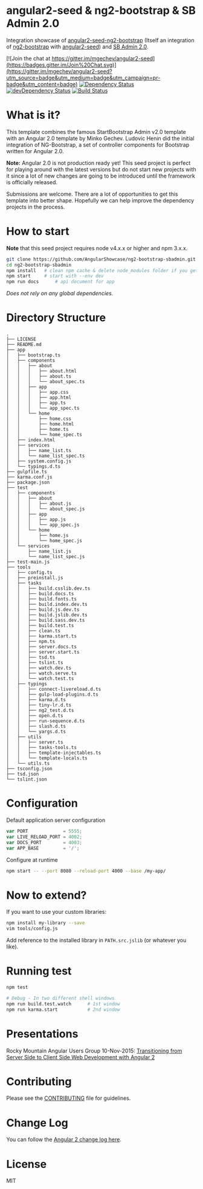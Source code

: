 # angular2-seed & ng2-bootstrap & SB Admin 2.0

Integration showcase of [angular2-seed-ng2-bootstrap](https://github.com/ludohenin/angular2-seed-ng2-bootstrap) (Itself an integration of [ng2-bootstrap](http://valor-software.github.io/ng2-bootstrap/) with [angular2-seed](https://mgechev.github.io/angular2-seed)) and [SB Admin 2.0](http://startbootstrap.com/template-overviews/sb-admin-2/).

[![Join the chat at https://gitter.im/mgechev/angular2-seed](https://badges.gitter.im/Join%20Chat.svg)](https://gitter.im/mgechev/angular2-seed?utm_source=badge&utm_medium=badge&utm_campaign=pr-badge&utm_content=badge)
[![Dependency Status](https://david-dm.org/AngularShowcase/ng2-bootstrap-sbadmin.svg)](https://david-dm.org/AngularShowcase/ng2-bootstrap-sbadmin)
[![devDependency Status](https://david-dm.org/AngularShowcase/ng2-bootstrap-sbadmin/dev-status.svg)](https://david-dm.org/AngularShowcase/ng2-bootstrap-sbadmin#info=devDependencies)
[![Build Status](https://travis-ci.org/AngularShowcase/ng2-bootstrap-sbadmin.svg?branch=master)](https://travis-ci.org/AngularShowcase/ng2-bootstrap-sbadmin)

# What is it?

This template combines the famous StartBootstrap Admin v2.0 template with an Angular 2.0 template by Minko Gechev. Ludovic Henin did the initial integration of NG-Bootstrap, a set of controller components for Bootstrap written for Angular 2.0. 

**Note:** Angular 2.0 is not production ready yet! This seed project is perfect for playing around with the latest versions but do not start new projects with it since a lot of new changes are going to be introduced until the framework is officially released.

Submissions are welcome. There are a lot of opportunities to get this template into better shape. Hopefully we can help improve the dependency projects in the process. 

# How to start

**Note** that this seed project requires node v4.x.x or higher and npm 3.x.x.

```bash
git clone https://github.com/AngularShowcase/ng2-bootstrap-sbadmin.git
cd ng2-bootstrap-sbadmin
npm install   # clean npm cache & delete node_modules folder if you get an error
npm start     # start with --env dev
npm run docs      # api document for app
```
_Does not rely on any global dependencies._

# Directory Structure

```
.
├── LICENSE
├── README.md
├── app
│   ├── bootstrap.ts
│   ├── components
│   │   ├── about
│   │   │   ├── about.html
│   │   │   ├── about.ts
│   │   │   └── about_spec.ts
│   │   ├── app
│   │   │   ├── app.css
│   │   │   ├── app.html
│   │   │   ├── app.ts
│   │   │   └── app_spec.ts
│   │   └── home
│   │       ├── home.css
│   │       ├── home.html
│   │       ├── home.ts
│   │       └── home_spec.ts
│   ├── index.html
│   ├── services
│   │   ├── name_list.ts
│   │   └── name_list_spec.ts
│   ├── system.config.js
│   └── typings.d.ts
├── gulpfile.ts
├── karma.conf.js
├── package.json
├── test
│   ├── components
│   │   ├── about
│   │   │   ├── about.js
│   │   │   └── about_spec.js
│   │   ├── app
│   │   │   ├── app.js
│   │   │   └── app_spec.js
│   │   └── home
│   │       ├── home.js
│   │       └── home_spec.js
│   └── services
│       ├── name_list.js
│       └── name_list_spec.js
├── test-main.js
├── tools
│   ├── config.ts
│   ├── preinstall.js
│   ├── tasks
│   │   ├── build.csslib.dev.ts
│   │   ├── build.docs.ts
│   │   ├── build.fonts.ts
│   │   ├── build.index.dev.ts
│   │   ├── build.js.dev.ts
│   │   ├── build.jslib.dev.ts
│   │   ├── build.sass.dev.ts
│   │   ├── build.test.ts
│   │   ├── clean.ts
│   │   ├── karma.start.ts
│   │   ├── npm.ts
│   │   ├── server.docs.ts
│   │   ├── server.start.ts
│   │   ├── tsd.ts
│   │   ├── tslint.ts
│   │   ├── watch.dev.ts
│   │   ├── watch.serve.ts
│   │   └── watch.test.ts
│   ├── typings
│   │   ├── connect-livereload.d.ts
│   │   ├── gulp-load-plugins.d.ts
│   │   ├── karma.d.ts
│   │   ├── tiny-lr.d.ts
│   │   ├── ng2_test.d.ts
│   │   ├── open.d.ts
│   │   ├── run-sequence.d.ts
│   │   ├── slash.d.ts
│   │   └── yargs.d.ts
│   ├── utils
│   │   ├── server.ts
│   │   ├── tasks-tools.ts
│   │   ├── template-injectables.ts
│   │   └── template-locals.ts
│   └── utils.ts
├── tsconfig.json
├── tsd.json
└── tslint.json
```

# Configuration

Default application server configuration

```javascript
var PORT             = 5555;
var LIVE_RELOAD_PORT = 4002;
var DOCS_PORT        = 4003;
var APP_BASE         = '/';
```

Configure at runtime

```bash
npm start -- --port 8080 --reload-port 4000 --base /my-app/
```

# Now to extend?

If you want to use your custom libraries:

```bash
npm install my-library --save
vim tools/config.js
```
Add reference to the installed library in `PATH.src.jslib` (or whatever you like).

# Running test

```bash
npm test

# Debug - In two different shell windows
npm run build.test.watch      # 1st window
npm run karma.start           # 2nd window
```

# Presentations

Rocky Mountain Angular Users Group 10-Nov-2015: [Transitioning from Server Side to Client Side Web Development with Angular 2](http://angularshowcase.github.io/ng2-bootstrap-sbadmin/slides/20151110/index.html)

# Contributing

Please see the [CONTRIBUTING](https://github.com/AngularShowcase/ng2-bootstrap-sbadmin/blob/master/CONTRIBUTING.md) file for guidelines.

# Change Log

You can follow the [Angular 2 change log here](https://github.com/angular/angular/blob/master/CHANGELOG.md).

# License

MIT
